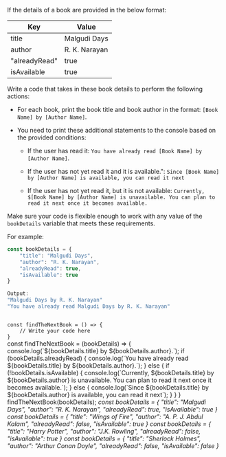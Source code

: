 If the details of a book are provided in the below format:

|Key | Value |
|--|--|
|title |Malgudi Days |
|author |R. K. Narayan |
|"alreadyRead" |true |
|isAvailable |true|

Write a code that takes in these book details to perform the following actions:

* For each book, print the book title and book author in the format:
  `[Book Name] by [Author Name]`.

* You need to print these additional statements to the console based on the provided conditions:

	* If the user has read it: `You have already read [Book Name] by [Author Name]`.

	* If the user has not yet read it and it is available.": `Since [Book Name] by [Author Name] is available, you can read it next`

	* If the user has not yet read it, but it is not available: `Currently, $[Book Name] by [Author Name] is unavailable. You can plan to read it next once it becomes available.`

Make sure your code is flexible enough to work with any value of the `bookDetails` variable that meets these requirements.

For example:
```js
const bookDetails = {
	"title": "Malgudi Days",
	"author": "R. K. Narayan",
	"alreadyRead": true,
	"isAvailable": true
}

Output:
"Malgudi Days by R. K. Narayan"
"You have already read Malgudi Days by R. K. Narayan"
```

<codeblock language="javascript" type="exercise" testMode="multipleInput">
<code>
const findTheNextBook = () => {
	// Write your code here
}
</code>

<solution>
const findTheNextBook = (bookDetails) => {
	console.log(`${bookDetails.title} by ${bookDetails.author}.`);
	if (bookDetails.alreadyRead) {
		console.log(`You have already read ${bookDetails.title} by ${bookDetails.author}.`);
	} else {
		if (!bookDetails.isAvailable) {
			console.log(`Currently, ${bookDetails.title} by ${bookDetails.author} is unavailable. You can plan to read it next once it becomes available.`);
		} else {
			console.log(`Since ${bookDetails.title} by ${bookDetails.author} is available, you can read it next`);
		}
	}
}
</solution>
<testcases>
<caller>
findTheNextBook(bookDetails);
</caller>
<testcase>
<i>
const bookDetails = {
	"title": "Malgudi Days",
	"author": "R. K. Narayan",
	"alreadyRead": true,
	"isAvailable": true
}
</i>
</testcase>
<testcase>
<i>
const bookDetails = {
	"title": "Wings of Fire",
	"author": "A. P. J. Abdul Kalam",
	"alreadyRead": false,
	"isAvailable": true
}
</i>
</testcase>
<testcase>
<i>
const bookDetails = {
	"title": "Harry Potter",
	"author": "J.K. Rowling",
	"alreadyRead": false,
	"isAvailable": true
}
</i>
</testcase>
<testcase>
<i>
const bookDetails = {
	"title": "Sherlock Holmes",
	"author": "Arthur Conan Doyle",
	"alreadyRead": false,
	"isAvailable": false
}
</i>
</testcase>
</testcases>
</codeblock>
